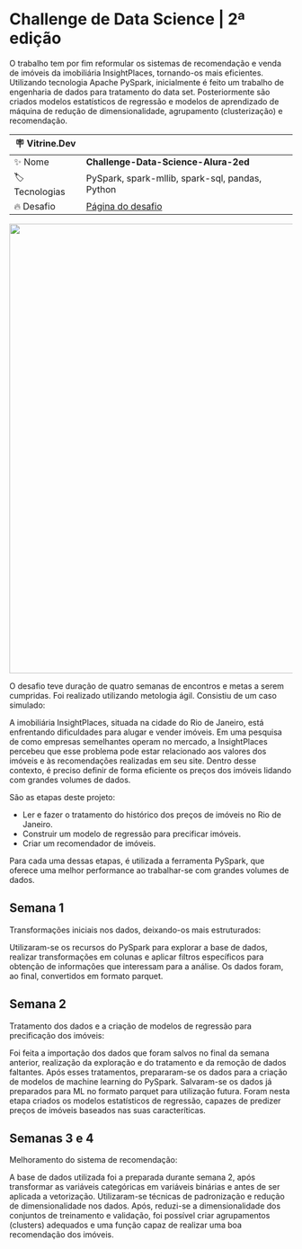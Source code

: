 # Challenge de Data Science | 2ª edição
O trabalho tem por fim reformular os sistemas de recomendação e venda de imóveis da imobiliária InsightPlaces, tornando-os mais eficientes. Utilizando tecnologia Apache PySpark, inicialmente é feito um trabalho de engenharia de dados para tratamento do data set. Posteriormente são criados modelos estatísticos de regressão e modelos de aprendizado de máquina de redução de dimensionalidade, agrupamento (clusterização) e recomendação.

| :placard: Vitrine.Dev |     |
| -------------  | --- |
| :sparkles: Nome        | **Challenge-Data-Science-Alura-2ed**
| :label: Tecnologias | PySpark, spark-mllib, spark-sql, pandas, Python
| :fire: Desafio     | [Página do desafio](https://www.alura.com.br/challenges/data-science-2?utm_source=ActiveCampaign&utm_medium=email&utm_content=%5BChallenge+Data+Science%5D+Um+novo+projeto+de+DS+para+seu+portf%C3%B3lio+%F0%9F%A4%A9&utm_campaign=%5BChallenges%5D+%28Dados+2a+ed+%29+Divulga%C3%A7%C3%A3o+para+base+de+alunos&vgo_ee=uW58UIGWuy1MfM%2BLWXlW8GQOP8ZXmRzMvz3Yw%2BcA7gI%3D)

<div align="center">
<img src="https://i.imgur.com/Tnj84r9.jpg#vitrinedev" width="800px" />
</div>

O desafio teve duração de quatro semanas de encontros e metas a serem cumpridas. Foi realizado utilizando metologia ágil. 
Consistiu de um caso simulado:

A imobiliária InsightPlaces, situada na cidade do Rio de Janeiro, está enfrentando dificuldades para alugar e vender imóveis. Em uma pesquisa de como empresas semelhantes operam no mercado, a InsightPlaces percebeu que esse problema pode estar relacionado aos valores dos imóveis e às recomendações realizadas em seu site. Dentro desse contexto, é preciso definir de forma eficiente os preços dos imóveis lidando com grandes volumes de dados.

São as etapas deste projeto: 
- Ler e fazer o tratamento do histórico dos preços de imóveis no Rio de Janeiro.
- Construir um modelo de regressão para precificar imóveis.
- Criar um recomendador de imóveis. 
 
Para cada uma dessas etapas, é utilizada a ferramenta PySpark, que oferece uma melhor performance ao trabalhar-se com grandes volumes de dados.

## Semana 1

Transformações iniciais nos dados, deixando-os mais estruturados:

Utilizaram-se os recursos do PySpark para explorar a base de dados, realizar transformações em colunas e aplicar filtros específicos para obtenção de informações que interessam para a análise. Os dados foram, ao final, convertidos em formato parquet.

## Semana 2

Tratamento dos dados e a criação de modelos de regressão para precificação dos imóveis:

Foi feita a importação dos dados que foram salvos no final da semana anterior, realização da exploração e do tratamento e da remoção de dados faltantes. Após esses tratamentos, prepararam-se os dados para a criação de modelos de machine learning do PySpark. Salvaram-se os dados já preparados para ML no formato parquet para utilização futura. Foram nesta etapa criados os modelos estatísticos de regressão, capazes de predizer preços de imóveis baseados nas suas caracteríticas.

## Semanas 3 e 4

Melhoramento do sistema de recomendação:

A base de dados utilizada foi a preparada durante semana 2, após transformar as variáveis categóricas em variáveis binárias e antes de ser aplicada a vetorização. Utilizaram-se técnicas de padronização e redução de dimensionalidade nos dados. Após, reduzi-se a dimensionalidade dos conjuntos de treinamento e validação, foi possível criar agrupamentos (clusters) adequados e uma função capaz de realizar uma boa recomendação dos imóveis.
